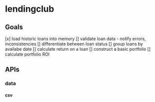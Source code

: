 # lendingclub

## Goals
[x] load historic loans into memory
[] validate loan data - notify errors, inconsistencies
[] differentiate between loan status
[] group loans by availabe date
[] calculate return on a loan
[] construct a basic portfolio
[] calculate portfolio ROI

## APIs

### data
#### csv